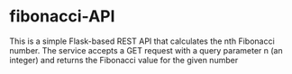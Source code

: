 # fibonacci-API
This is a simple Flask-based REST API that calculates the nth Fibonacci number. The service accepts a GET request with a query parameter n (an integer) and returns the Fibonacci value for the given number
